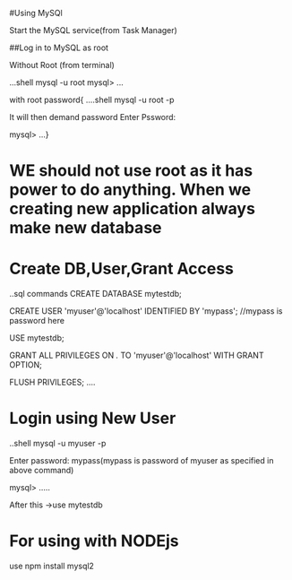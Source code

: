  #Using MySQl

 Start the MySQL service(from Task Manager)

 ##Log in to MySQL as root

Without Root (from terminal)

...shell
mysql -u root
mysql>
...

with root password{
....shell
mysql -u root -p

It will then demand password 
Enter Pssword:

mysql>
...}

# WE should not use root as it has power to do  anything. When we creating new application always make new database


# Create DB,User,Grant Access
..sql commands
CREATE DATABASE mytestdb;

CREATE USER 'myuser'@'localhost'  IDENTIFIED BY 'mypass'; //mypass is password here

USE mytestdb;

 GRANT ALL PRIVILEGES ON *.* TO 'myuser'@'localhost' WITH GRANT OPTION;

FLUSH PRIVILEGES;
....

# Login using New User
..shell
mysql -u myuser -p

Enter password: mypass(mypass is password of myuser as specified in above command)

 mysql>
 .....



After this ->use mytestdb


# For using with NODEjs
use npm install mysql2




